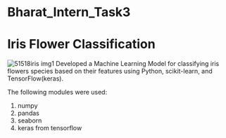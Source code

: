 # Bharat_Intern_Task3
# Iris Flower Classification
![51518iris img1](https://github.com/SiddhantLotlikar/Bharat_Intern_Task3/assets/129778306/fc87e418-2c50-423b-8610-67014be9642c)
Developed a Machine Learning Model for classifying iris
flowers species based on their features using
Python, scikit-learn, and TensorFlow(keras).

The following modules were used:
1. numpy
2. pandas
3. seaborn
4. keras from tensorflow
